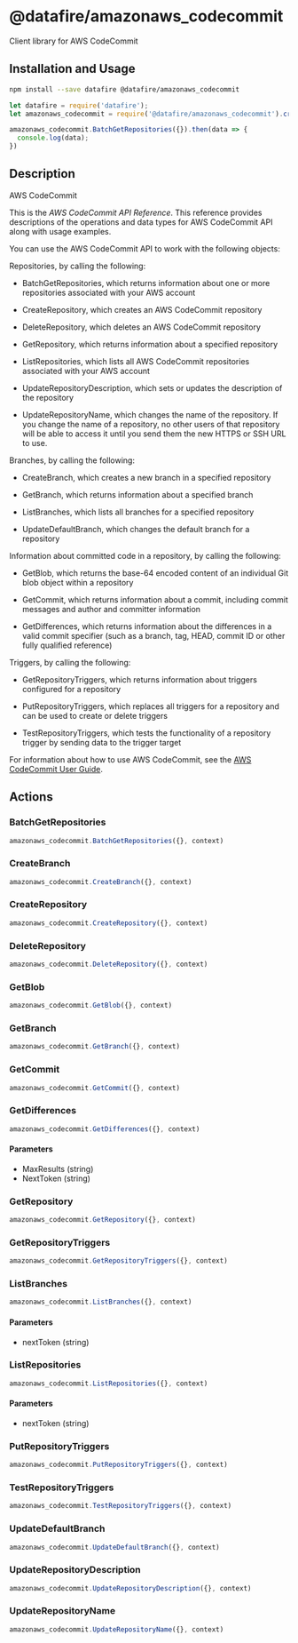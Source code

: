 # @datafire/amazonaws_codecommit

Client library for AWS CodeCommit

## Installation and Usage
```bash
npm install --save datafire @datafire/amazonaws_codecommit
```

```js
let datafire = require('datafire');
let amazonaws_codecommit = require('@datafire/amazonaws_codecommit').create();

amazonaws_codecommit.BatchGetRepositories({}).then(data => {
  console.log(data);
})
```

## Description
<fullname>AWS CodeCommit</fullname> <p>This is the <i>AWS CodeCommit API Reference</i>. This reference provides descriptions of the operations and data types for AWS CodeCommit API along with usage examples.</p> <p>You can use the AWS CodeCommit API to work with the following objects:</p> <p>Repositories, by calling the following:</p> <ul> <li> <p> <a>BatchGetRepositories</a>, which returns information about one or more repositories associated with your AWS account</p> </li> <li> <p> <a>CreateRepository</a>, which creates an AWS CodeCommit repository</p> </li> <li> <p> <a>DeleteRepository</a>, which deletes an AWS CodeCommit repository</p> </li> <li> <p> <a>GetRepository</a>, which returns information about a specified repository</p> </li> <li> <p> <a>ListRepositories</a>, which lists all AWS CodeCommit repositories associated with your AWS account</p> </li> <li> <p> <a>UpdateRepositoryDescription</a>, which sets or updates the description of the repository</p> </li> <li> <p> <a>UpdateRepositoryName</a>, which changes the name of the repository. If you change the name of a repository, no other users of that repository will be able to access it until you send them the new HTTPS or SSH URL to use.</p> </li> </ul> <p>Branches, by calling the following:</p> <ul> <li> <p> <a>CreateBranch</a>, which creates a new branch in a specified repository</p> </li> <li> <p> <a>GetBranch</a>, which returns information about a specified branch</p> </li> <li> <p> <a>ListBranches</a>, which lists all branches for a specified repository</p> </li> <li> <p> <a>UpdateDefaultBranch</a>, which changes the default branch for a repository</p> </li> </ul> <p>Information about committed code in a repository, by calling the following:</p> <ul> <li> <p> <a>GetBlob</a>, which returns the base-64 encoded content of an individual Git blob object within a repository</p> </li> <li> <p> <a>GetCommit</a>, which returns information about a commit, including commit messages and author and committer information</p> </li> <li> <p> <a>GetDifferences</a>, which returns information about the differences in a valid commit specifier (such as a branch, tag, HEAD, commit ID or other fully qualified reference)</p> </li> </ul> <p>Triggers, by calling the following:</p> <ul> <li> <p> <a>GetRepositoryTriggers</a>, which returns information about triggers configured for a repository</p> </li> <li> <p> <a>PutRepositoryTriggers</a>, which replaces all triggers for a repository and can be used to create or delete triggers</p> </li> <li> <p> <a>TestRepositoryTriggers</a>, which tests the functionality of a repository trigger by sending data to the trigger target</p> </li> </ul> <p>For information about how to use AWS CodeCommit, see the <a href="http://docs.aws.amazon.com/codecommit/latest/userguide/welcome.html">AWS CodeCommit User Guide</a>.</p>

## Actions
### BatchGetRepositories



```js
amazonaws_codecommit.BatchGetRepositories({}, context)
```


### CreateBranch



```js
amazonaws_codecommit.CreateBranch({}, context)
```


### CreateRepository



```js
amazonaws_codecommit.CreateRepository({}, context)
```


### DeleteRepository



```js
amazonaws_codecommit.DeleteRepository({}, context)
```


### GetBlob



```js
amazonaws_codecommit.GetBlob({}, context)
```


### GetBranch



```js
amazonaws_codecommit.GetBranch({}, context)
```


### GetCommit



```js
amazonaws_codecommit.GetCommit({}, context)
```


### GetDifferences



```js
amazonaws_codecommit.GetDifferences({}, context)
```

#### Parameters
* MaxResults (string)
* NextToken (string)

### GetRepository



```js
amazonaws_codecommit.GetRepository({}, context)
```


### GetRepositoryTriggers



```js
amazonaws_codecommit.GetRepositoryTriggers({}, context)
```


### ListBranches



```js
amazonaws_codecommit.ListBranches({}, context)
```

#### Parameters
* nextToken (string)

### ListRepositories



```js
amazonaws_codecommit.ListRepositories({}, context)
```

#### Parameters
* nextToken (string)

### PutRepositoryTriggers



```js
amazonaws_codecommit.PutRepositoryTriggers({}, context)
```


### TestRepositoryTriggers



```js
amazonaws_codecommit.TestRepositoryTriggers({}, context)
```


### UpdateDefaultBranch



```js
amazonaws_codecommit.UpdateDefaultBranch({}, context)
```


### UpdateRepositoryDescription



```js
amazonaws_codecommit.UpdateRepositoryDescription({}, context)
```


### UpdateRepositoryName



```js
amazonaws_codecommit.UpdateRepositoryName({}, context)
```


